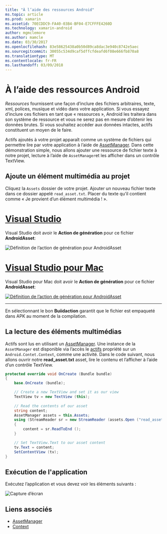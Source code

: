 ```yaml
---
title: "À l’aide des ressources Android"
ms.topic: article
ms.prod: xamarin
ms.assetid: 70ECDDC9-FA40-03B4-BF04-E7CFFFE4260D
ms.technology: xamarin-android
author: mgmclemore
ms.author: mamcle
ms.date: 03/30/2017
ms.openlocfilehash: 83e58625438a0b50d89ca8dac3e940c8742e5aec
ms.sourcegitcommit: 30055c534d9caf5dffcfdeafd6f08e666fb870a8
ms.translationtype: MT
ms.contentlocale: fr-FR
ms.lasthandoff: 03/09/2018
---
```

# <a name="using-android-assets"></a>À l’aide des ressources Android

_Ressources_ fournissent une façon d’inclure des fichiers arbitraires, texte, xml, polices, musique et vidéo dans votre application. Si vous essayez d’inclure ces fichiers en tant que « ressources », Android les traitera dans son système de ressource et vous ne serez pas en mesure d’obtenir les données brutes. Si vous souhaitez accéder aux données intactes, actifs constituent un moyen de le faire.

Actifs ajoutés à votre projet apparaît comme un système de fichiers qui permettre lire par votre application à l’aide de [AssetManager](https://developer.xamarin.com/api/type/Android.Content.Res.AssetManager/).
Dans cette démonstration simple, nous allons ajouter une ressource de fichier texte à notre projet, lecture à l’aide de `AssetManager`et les afficher dans un contrôle TextView.


## <a name="add-asset-to-project"></a>Ajoute un élément multimédia au projet

Cliquez la `Assets` dossier de votre projet. Ajouter un nouveau fichier texte dans ce dossier appelé `read_asset.txt`. Placer du texte qu’il contient comme « Je provient d’un élément multimédia ! ».

# <a name="visual-studiotabvswin"></a>[Visual Studio](#tab/vswin)

Visual Studio doit avoir le **Action de génération** pour ce fichier **AndroidAsset**:

![Définition de l’action de génération pour AndroidAsset](android-assets-images/asset-properties-vs.png) 

# <a name="visual-studio-for-mactabvsmac"></a>[Visual Studio pour Mac](#tab/vsmac)

Visual Studio pour Mac doit avoir le **Action de génération** pour ce fichier **AndroidAsset**:

[![Définition de l’action de génération pour AndroidAsset](android-assets-images/asset-properties-xs-sml.png)](android-assets-images/asset-properties-xs.png#lightbox)

-----

En sélectionnant le bon **Buiidaction** garantit que le fichier est empaqueté dans APK au moment de la compilation.


## <a name="reading-assets"></a>La lecture des éléments multimédias

Actifs sont lus en utilisant un [AssetManager](https://developer.xamarin.com/api/type/Android.Content.Res.AssetManager/). Une instance de la `AssetManager` est disponible via l’accès le [actifs](https://developer.xamarin.com/api/property/Android.Content.Context.Assets/) propriété sur un `Android.Contet.Context`, comme une activité.
Dans le code suivant, nous allons ouvrir notre **read_asset.txt** asset, lire le contenu et l’afficher à l’aide d’un contrôle TextView.

```csharp
protected override void OnCreate (Bundle bundle)
{
    base.OnCreate (bundle);

    // Create a new TextView and set it as our view
    TextView tv = new TextView (this);
    
    // Read the contents of our asset
    string content;
    AssetManager assets = this.Assets;
    using (StreamReader sr = new StreamReader (assets.Open ("read_asset.txt")))
    {
        content = sr.ReadToEnd ();
    }

    // Set TextView.Text to our asset content
    tv.Text = content;
    SetContentView (tv);
}
```


## <a name="running-the-application"></a>Exécution de l'application

Exécutez l’application et vous devez voir les éléments suivants :

![Capture d’écran](android-assets-images/screenshot.png)


## <a name="related-links"></a>Liens associés

- [AssetManager](https://developer.xamarin.com/api/type/Android.Content.Res.AssetManager/)
- [Context](https://developer.xamarin.com/api/type/Android.Content.Context/)
